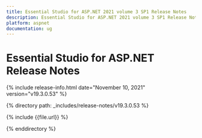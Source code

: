 ```yaml
---
title: Essential Studio for ASP.NET 2021 volume 3 SP1 Release Notes  
description: Essential Studio for ASP.NET 2021 volume 3 SP1 Release Notes  
platform: aspnet
documentation: ug
---
```


# Essential Studio for ASP.NET  Release Notes  

{% include release-info.html date="November 10, 2021"  version="v19.3.0.53" %} 


{% directory path: _includes/release-notes/v19.3.0.53 %}

{% include {{file.url}} %}

{% enddirectory %}